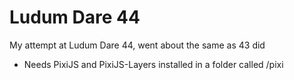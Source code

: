 # Ludum Dare 44

My attempt at Ludum Dare 44, went about the same as 43 did

- Needs PixiJS and PixiJS-Layers installed in a folder called /pixi
